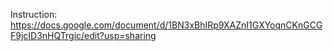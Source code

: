 Instruction: https://docs.google.com/document/d/1BN3xBhIRp9XAZnI1GXYoqnCKnGCGF9jcID3nHQTrgic/edit?usp=sharing
